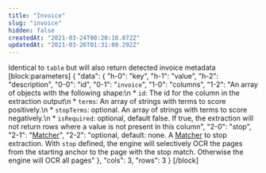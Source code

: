 ```yaml
---
title: "Invoice"
slug: "invoice"
hidden: false
createdAt: "2021-03-24T00:20:18.072Z"
updatedAt: "2021-03-26T01:31:09.292Z"
---
```

Identical to `table` but will also return detected invoice metadata
[block:parameters]
{
  "data": {
    "h-0": "key",
    "h-1": "value",
    "h-2": "description",
    "0-0": "id",
    "0-1": "`invoice`",
    "1-0": "columns",
    "1-2": "An array of objects with the following shape:\n  * `id`: The id for the column in the extraction output\n  * `terms`: An array of strings with terms to score positively.\n  * `stopTerms`:  optional. An array of strings with terms to score negatively.\n  * `isRequired`: optional, default false. If true, the extraction will not return rows where a value is not present in this column",
    "2-0": "stop",
    "2-1": "[Matcher](ref:matcher)",
    "2-2": "optional, default: none. A [Matcher](ref:matcher) to stop extraction. With `stop` defined, the engine will selectively OCR the pages from the starting anchor to the page with the stop match. Otherwise the engine will OCR all pages"
  },
  "cols": 3,
  "rows": 3
}
[/block]
